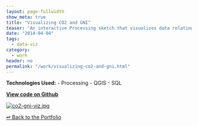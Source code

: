 ```yaml
---
layout: page-fullwidth
show_meta: true
title: "Visualizing CO2 and GNI"
teaser: "An interactive Processing sketch that visualizes data relating to climate change from the World Bank&#x27;s Indicators Data."
date: "2014-04-04"
tags:
  - data-viz 
category:
  - work
header: no
permalink: "/work/visualizing-co2-and-gni.html"
---
```




<strong>Technologies Used:</strong>  - Processing  - QGIS  - SQL 

<strong><a href="https://github.com/clhenrick/data-viz-projects/tree/master/03_scatterplot" target="_blank">View code on Github</a></strong>

  <a href="{{site.url}}{{site.baseurl}}/images/co2-gni-viz.jpg" target="_blank">
    <img class="portfolio" src="{{site.url}}{{site.baseurl}}/images/co2-gni-viz.jpg" alt="co2-gni-viz.jpg">
  </a>



[<span class="back-arrow">&#8619;</span> Back to the Portfolio](/work/)